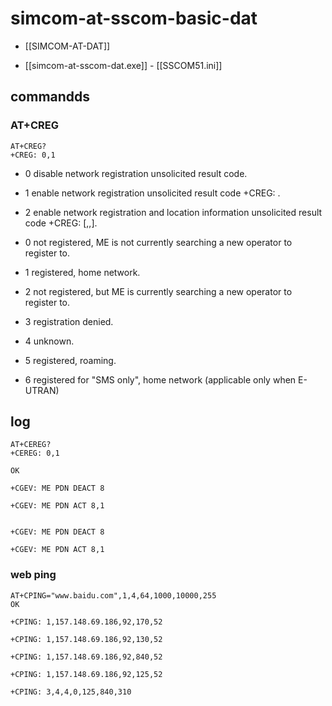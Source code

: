 
# simcom-at-sscom-basic-dat

- [[SIMCOM-AT-DAT]]

- [[simcom-at-sscom-dat.exe]] - [[SSCOM51.ini]]

## commandds 

### AT+CREG

    AT+CREG?
    +CREG: 0,1


- 0 disable network registration unsolicited result code.
- 1 enable network registration unsolicited result code +CREG: <stat>.
- 2 enable network registration and location information unsolicited result code +CREG: <stat>[,<lac>,<ci>].


- 0 not registered, ME is not currently searching a new operator to register to.
- 1 registered, home network.
- 2 not registered, but ME is currently searching a new operator to register to.
- 3 registration denied.
- 4 unknown.
- 5 registered, roaming.
- 6 registered for "SMS only", home network (applicable only when E-UTRAN)



## log 


    AT+CEREG?
    +CEREG: 0,1

    OK

    +CGEV: ME PDN DEACT 8

    +CGEV: ME PDN ACT 8,1


    +CGEV: ME PDN DEACT 8

    +CGEV: ME PDN ACT 8,1


### web ping 

    AT+CPING="www.baidu.com",1,4,64,1000,10000,255
    OK

    +CPING: 1,157.148.69.186,92,170,52

    +CPING: 1,157.148.69.186,92,130,52

    +CPING: 1,157.148.69.186,92,840,52

    +CPING: 1,157.148.69.186,92,125,52

    +CPING: 3,4,4,0,125,840,310